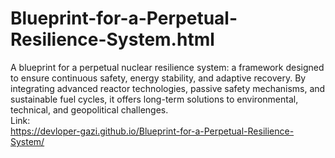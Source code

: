 # Blueprint-for-a-Perpetual-Resilience-System.html
A blueprint for a perpetual nuclear resilience system: a framework designed to ensure continuous safety, energy stability, and adaptive recovery. By integrating advanced reactor technologies, passive safety mechanisms, and sustainable fuel cycles, it offers long-term solutions to environmental, technical, and geopolitical challenges.
<br/>
Link:
<br/>
https://devloper-gazi.github.io/Blueprint-for-a-Perpetual-Resilience-System/
